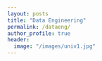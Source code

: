 ```yaml
---
layout: posts
title: "Data Engineering"
permalink: /dataeng/
author_profile: true
header:
  image: "/images/univ1.jpg"
---
```






